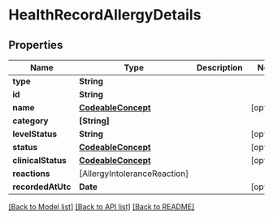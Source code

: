 # HealthRecordAllergyDetails

## Properties
Name | Type | Description | Notes
------------ | ------------- | ------------- | -------------
**type** | **String** |  | 
**id** | **String** |  | 
**name** | [**CodeableConcept**](CodeableConcept.md) |  | [optional] 
**category** | **[String]** |  | 
**levelStatus** | **String** |  | [optional] 
**status** | [**CodeableConcept**](CodeableConcept.md) |  | [optional] 
**clinicalStatus** | [**CodeableConcept**](CodeableConcept.md) |  | [optional] 
**reactions** | [AllergyIntoleranceReaction] |  | 
**recordedAtUtc** | **Date** |  | [optional] 

[[Back to Model list]](../README.md#documentation-for-models) [[Back to API list]](../README.md#documentation-for-api-endpoints) [[Back to README]](../README.md)


